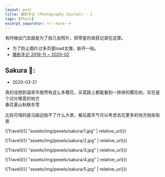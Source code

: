 ```yaml
---
layout: post
title: 摄影手记 (Photography Journal) - 2
tags: [Photo]
excerpt_separator: <!--more-->
---
```


有时候出门去就是为了拍几张照片，把零星的收获记录在这里。<br/>   
<!--more-->

* 为了防止图片过多页面load太慢，新开一贴。 
* [摄影手记 2019-11 ~ 2020-02](https://zhang-haipeng.github.io/2020/02/19/photography-journal.html)  

## Sakura 🌸:  
* 2020-03-21

真的没想到温哥华居然有这么多樱花，买菜路上都能看到一排排的樱花树。实在是个过分惬意的地方   
春花夏山秋枫冬雪  

比较可惜的是马路边拍不了什么大景，看后面天气可以考虑去花更多的地方拍些街景  

![Travel]({{ "assets/img/pexels/sakura/1.jpg" | relative_url}})
  
![Travel]({{ "assets/img/pexels/sakura/2.jpg" | relative_url}})

![Travel]({{ "assets/img/pexels/sakura/3.jpg" | relative_url}})

![Travel]({{ "assets/img/pexels/sakura/4.jpg" | relative_url}})

![Travel]({{ "assets/img/pexels/sakura/5.jpg" | relative_url}})

<br/> 
<br/> 

